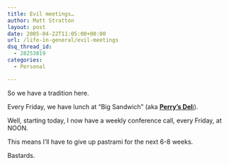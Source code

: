 ```yaml
---
title: Evil meetings…
author: Matt Stratton
layout: post
date: 2005-04-22T11:05:00+00:00
url: /life-in-general/evil-meetings
dsq_thread_id:
  - 28253819
categories:
  - Personal

---
```

So we have a tradition here.

Every Friday, we have lunch at &#8220;Big Sandwich&#8221; (aka [**Perry&#8217;s Del**i][1]).

Well, starting today, I now have a weekly conference call, every Friday, at NOON.

This means I&#8217;ll have to give up pastrami for the next 6-8 weeks.

Bastards.

 [1]: http://www.perrysdeli.com/